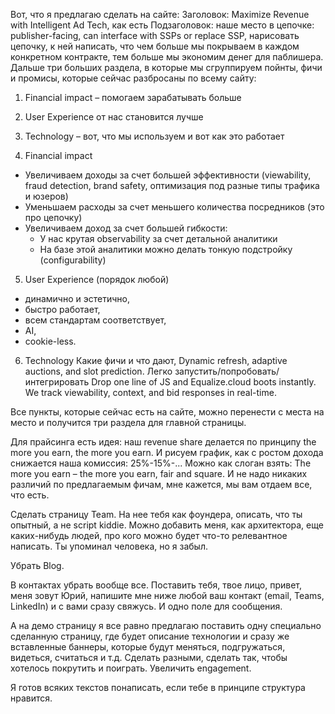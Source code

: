 Вот, что я предлагаю сделать на сайте:
Заголовок: Maximize Revenue with Intelligent Ad Tech, как есть
Подзаголовок: наше место в цепочке: publisher-facing, can interface with SSPs or replace SSP, нарисовать цепочку, к ней написать, что чем больше мы покрываем в каждом конкретном контракте, тем больше мы экономим денег для паблишера. 
Дальше три больших раздела, в которые мы сгруппируем пойнты, фичи и промисы, которые сейчас разбросаны по всему сайту:
1. Financial impact – помогаем зарабатывать больше
2. User Experience от нас становится лучше
3. Technology – вот, что мы используем и вот как это работает

4. Financial impact 
- Увеличиваем доходы за счет большей эффективности (viewability, fraud detection, brand safety, оптимизация под разные типы трафика и юзеров)
- Уменьшаем расходы за счет меньшего количества посредников (это про цепочку)
- Увеличиваем доход за счет большей гибкости:
  - У нас крутая observability за счет детальной аналитики
  - На базе этой аналитики можно делать тонкую подстройку (configurability)
5. User Experience (порядок любой)
- динамично и эстетично, 
- быстро работает, 
- всем стандартам соответствует, 
- AI, 
- cookie-less.
6. Technology
   Какие фичи и что дают, Dynamic refresh, adaptive auctions, and slot prediction.
   Легко запустить/попробовать/интегрировать Drop one line of JS and Equalize.cloud boots instantly.
   We track viewability, context, and bid responses in real-time.


Все пункты, которые сейчас есть на сайте, можно перенести с места на место и получится три раздела для главной страницы. 

Для прайсинга есть идея: наш revenue share делается по принципу the more you earn, the more you earn. И рисуем график, как с ростом дохода снижается наша комиссия: 25%-15%-...
Можно как слоган взять: The more you earn – the more you earn, fair and square.
И не надо никаких различий по предлагаемым фичам, мне кажется, мы вам отдаем все, что есть.

Сделать страницу Team. На нее тебя как фоундера, описать, что ты опытный, а не script kiddie. Можно добавить меня, как архитектора, еще каких-нибудь людей, про кого можно будет что-то релевантное написать. Ты упоминал человека, но я забыл.

Убрать Blog.

В контактах убрать вообще все. Поставить тебя, твое лицо, привет, меня зовут Юрий, напишите мне ниже любой ваш контакт (email, Teams, LinkedIn) и с вами сразу свяжусь. И одно поле для сообщения.

А на демо страницу я все равно предлагаю поставить одну специально сделанную страницу, где будет описание технологии и сразу же вставленные баннеры, которые будут меняться, подгружаться, видеться, считаться и т.д. Сделать разными, сделать так, чтобы хотелось покрутить и поиграть. Увеличить engagement.

Я готов всяких текстов понаписать, если тебе в принципе структура нравится.
